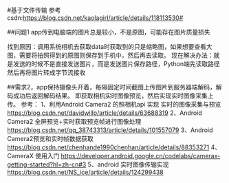 #基于文件传输
参考csdn:https://blog.csdn.net/kaolagirl/article/details/118113530#

##问题1
app传到电脑端的图片总是较小，不是原图，可能存在图片质量损失

找到原因：调用系统相机去获取data时获取到的只是缩略图，如果想要查看大图，需要将拍照得到的原图则保存到手机中，然后再去读取。
现在解决办法：就是发送的时候不是直接发送图片，而是发送图片保存路径，Python端先读取路径然后再将图片转成字节流接收

##需求2，app保持摄像头开着，每隔固定时间截图上传图片到服务器端解码，解码成功后返回解码结果。
即获取相机实时图像预览，然后实现实时图像采集上传。
参考：
1、利用Android Camera2 的照相机api 实现 实时的图像采集与预览
https://blog.csdn.net/davidwillo/article/details/63688319
2、Android Camera2 全屏预览+实时获取预览帧进行图像处理
https://blog.csdn.net/qq_38743313/article/details/101557079
3、Android Camera2预览和实时帧数据获取
https://blog.csdn.net/chenhande1990chenhan/article/details/88353271
4、CameraX 使用入门
https://developer.android.google.cn/codelabs/camerax-getting-started?hl=zh-cn#3
5、android 实时图像传输实现
https://blog.csdn.net/NS_ice/article/details/124299438
